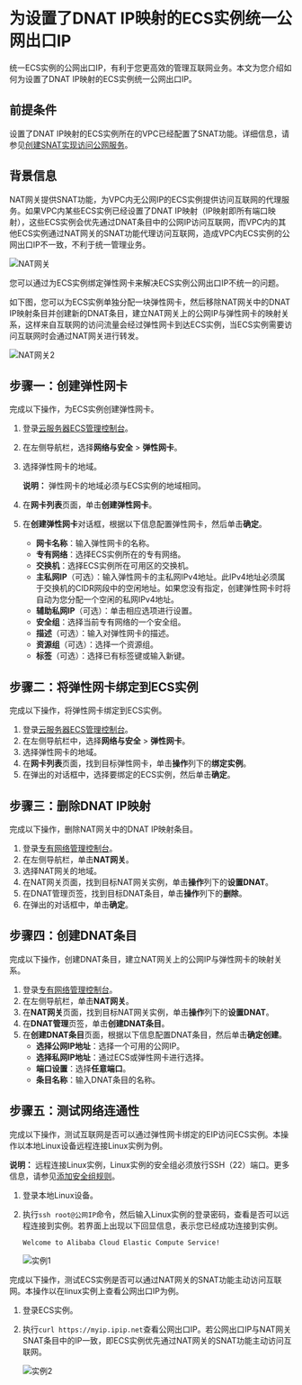 # 为设置了DNAT IP映射的ECS实例统一公网出口IP

统一ECS实例的公网出口IP，有利于您更高效的管理互联网业务。本文为您介绍如何为设置了DNAT IP映射的ECS实例统一公网出口IP。

## 前提条件

设置了DNAT IP映射的ECS实例所在的VPC已经配置了SNAT功能。详细信息，请参见[创建SNAT实现访问公网服务](/cn.zh-CN/基本功能操作/创建SNAT实现访问公网服务.md)。

## 背景信息

NAT网关提供SNAT功能，为VPC内无公网IP的ECS实例提供访问互联网的代理服务。如果VPC内某些ECS实例已经设置了DNAT IP映射（IP映射即所有端口映射），这些ECS实例会优先通过DNAT条目中的公网IP访问互联网，而VPC内的其他ECS实例通过NAT网关的SNAT功能代理访问互联网，造成VPC内ECS实例的公网出口IP不一致，不利于统一管理业务。

![NAT网关](https://static-aliyun-doc.oss-accelerate.aliyuncs.com/assets/img/zh-CN/7854651261/p49565.png)

您可以通过为ECS实例绑定弹性网卡来解决ECS实例公网出口IP不统一的问题。

如下图，您可以为ECS实例单独分配一块弹性网卡，然后移除NAT网关中的DNAT IP映射条目并创建新的DNAT条目，建立NAT网关上的公网IP与弹性网卡的映射关系，这样来自互联网的访问流量会经过弹性网卡到达ECS实例，当ECS实例需要访问互联网时会通过NAT网关进行转发。

![NAT网关2](https://static-aliyun-doc.oss-accelerate.aliyuncs.com/assets/img/zh-CN/2753651261/p49551.png)

## 步骤一：创建弹性网卡

完成以下操作，为ECS实例创建弹性网卡。

1.  登录[云服务器ECS管理控制台](https://ecs.console.aliyun.com/#/home)。
2.  在左侧导航栏，选择**网络与安全** \> **弹性网卡**。
3.  选择弹性网卡的地域。

    **说明：** 弹性网卡的地域必须与ECS实例的地域相同。

4.  在**网卡列表**页面，单击**创建弹性网卡**。
5.  在**创建弹性网卡**对话框，根据以下信息配置弹性网卡，然后单击**确定**。
    -   **网卡名称**：输入弹性网卡的名称。
    -   **专有网络**：选择ECS实例所在的专有网络。
    -   **交换机**：选择ECS实例所在可用区的交换机。
    -   **主私网IP**（可选）：输入弹性网卡的主私网IPv4地址。此IPv4地址必须属于交换机的CIDR网段中的空闲地址。如果您没有指定，创建弹性网卡时将自动为您分配一个空闲的私网IPv4地址。
    -   **辅助私网IP**（可选）：单击相应选项进行设置。
    -   **安全组**：选择当前专有网络的一个安全组。
    -   **描述**（可选）：输入对弹性网卡的描述。
    -   **资源组**（可选）：选择一个资源组。
    -   **标签**（可选）：选择已有标签键或输入新键。

## 步骤二：将弹性网卡绑定到ECS实例

完成以下操作，将弹性网卡绑定到ECS实例。

1.  登录[云服务器ECS管理控制台](https://ecs.console.aliyun.com/#/home)。
2.  在左侧导航栏中，选择**网络与安全** \> **弹性网卡**。
3.  选择弹性网卡的地域。
4.  在**网卡列表**页面，找到目标弹性网卡，单击**操作**列下的**绑定实例**。
5.  在弹出的对话框中，选择要绑定的ECS实例，然后单击**确定**。

## 步骤三：删除DNAT IP映射

完成以下操作，删除NAT网关中的DNAT IP映射条目。

1.  登录[专有网络管理控制台](https://vpcnext.console.aliyun.com)。
2.  在左侧导航栏，单击**NAT网关**。
3.  选择NAT网关的地域。
4.  在NAT网关页面，找到目标NAT网关实例，单击**操作**列下的**设置DNAT**。
5.  在DNAT管理页签，找到目标DNAT条目，单击**操作**列下的**删除**。
6.  在弹出的对话框中，单击**确定**。

## 步骤四：创建DNAT条目

完成以下操作，创建DNAT条目，建立NAT网关上的公网IP与弹性网卡的映射关系。

1.  登录[专有网络管理控制台](https://vpcnext.console.aliyun.com)。
2.  在左侧导航栏，单击**NAT网关**。
3.  在**NAT网关**页面，找到目标NAT网关实例，单击**操作**列下的**设置DNAT**。
4.  在**DNAT管理**页签，单击**创建DNAT条目**。
5.  在**创建DNAT条目**页面，根据以下信息配置DNAT条目，然后单击**确定创建**。
    -   **选择公网IP地址**：选择一个可用的公网IP。
    -   **选择私网IP地址**：通过ECS或弹性网卡进行选择。
    -   **端口设置**：选择**任意端口**。
    -   **条目名称**：输入DNAT条目的名称。

## 步骤五：测试网络连通性

完成以下操作，测试互联网是否可以通过弹性网卡绑定的EIP访问ECS实例。本操作以本地Linux设备远程连接Linux实例为例。

**说明：** 远程连接Linux实例，Linux实例的安全组必须放行SSH（22）端口。更多信息，请参见[添加安全组规则](/cn.zh-CN/安全/安全组/添加安全组规则.md)。

1.  登录本地Linux设备。
2.  执行`ssh root@公网IP`命令，然后输入Linux实例的登录密码，查看是否可以远程连接到实例。若界面上出现以下回显信息，表示您已经成功连接到实例。

    ```
    Welcome to Alibaba Cloud Elastic Compute Service!
    ```

    ![实例1](https://static-aliyun-doc.oss-accelerate.aliyuncs.com/assets/img/zh-CN/0443809161/p267346.png)


完成以下操作，测试ECS实例是否可以通过NAT网关的SNAT功能主动访问互联网。本操作以在linux实例上查看公网出口IP为例。

1.  登录ECS实例。
2.  执行`curl https://myip.ipip.net`查看公网出口IP。若公网出口IP与NAT网关SNAT条目中的IP一致，即ECS实例优先通过NAT网关的SNAT功能主动访问互联网。

    ![实例2](https://static-aliyun-doc.oss-accelerate.aliyuncs.com/assets/img/zh-CN/0443809161/p267347.png)


